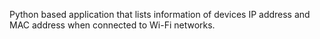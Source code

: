 Python based application that lists information of devices IP address and MAC address when connected to Wi-Fi networks. 
